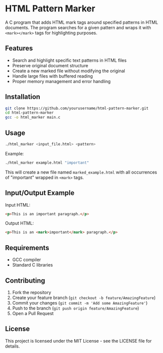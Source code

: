 # HTML Pattern Marker

A C program that adds HTML mark tags around specified patterns in HTML documents. The program searches for a given pattern and wraps it with `<mark></mark>` tags for highlighting purposes.

## Features

- Search and highlight specific text patterns in HTML files
- Preserve original document structure
- Create a new marked file without modifying the original
- Handle large files with buffered reading
- Proper memory management and error handling

## Installation

```bash
git clone https://github.com/yourusername/html-pattern-marker.git
cd html-pattern-marker
gcc -o html_marker main.c
```

## Usage

```bash
./html_marker <input_file.html> <pattern>
```

Example:
```bash
./html_marker example.html "important"
```

This will create a new file named `marked_example.html` with all occurrences of "important" wrapped in `<mark>` tags.

## Input/Output Example

Input HTML:
```html
<p>This is an important paragraph.</p>
```

Output HTML:
```html
<p>This is an <mark>important</mark> paragraph.</p>
```

## Requirements

- GCC compiler
- Standard C libraries

## Contributing

1. Fork the repository
2. Create your feature branch (`git checkout -b feature/AmazingFeature`)
3. Commit your changes (`git commit -m 'Add some AmazingFeature'`)
4. Push to the branch (`git push origin feature/AmazingFeature`)
5. Open a Pull Request

## License

This project is licensed under the MIT License - see the LICENSE file for details.

